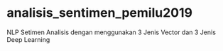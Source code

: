 # analisis_sentimen_pemilu2019
NLP Setimen Analisis dengan menggunakan 3 Jenis Vector dan 3 Jenis Deep Learning
